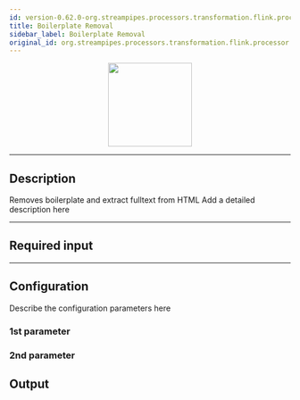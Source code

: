 ```yaml
---
id: version-0.62.0-org.streampipes.processors.transformation.flink.processor.boilerplate
title: Boilerplate Removal
sidebar_label: Boilerplate Removal
original_id: org.streampipes.processors.transformation.flink.processor.boilerplate
---
```




<p align="center"> 
    <img src="/docs/img/pipeline-elements/org.streampipes.processors.transformation.flink.processor.boilerplate/icon.png" width="150px;" class="pe-image-documentation"/>
</p>

***

## Description

Removes boilerplate and extract fulltext from HTML
Add a detailed description here

***

## Required input


***

## Configuration

Describe the configuration parameters here

### 1st parameter


### 2nd parameter

## Output
